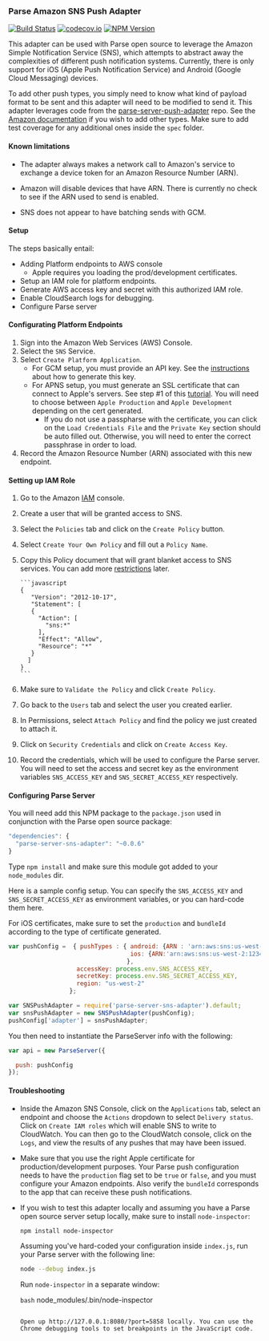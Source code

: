 ### Parse Amazon SNS Push Adapter

[![Build
Status](https://travis-ci.org/parse-server-modules/parse-server-sns-adapter.svg?branch=master)](https://travis-ci.org/parse-server-modules/parse-server-sns-adapter)
[![codecov.io](https://codecov.io/github/parse-server-modules/parse-server-sns-adapter/coverage.svg?branch=master)](https://codecov.io/github/parse-server-modules/parse-server-sns-adapter?branch=master)
[![NPM Version](https://img.shields.io/npm/v/parse-server-sns-adapter.svg?style=flat-square)](https://www.npmjs.com/package/parse-server-sns-adapter)

This adapter can be used with Parse open source to leverage the Amazon Simple Notification Service (SNS), which attempts to abstract away the complexities of different push notification systems.  Currently, there is only support for iOS (Apple Push Notification Service) and Android (Google Cloud Messaging) devices.

To add other push types, you simply need to know what kind of payload format to be sent and this adapter will need to be modified to send it.  This adapter leverages code from the [parse-server-push-adapter](https://github.com/parse-server-modules/parse-server-push-adapter) repo.  See the [Amazon documentation](http://docs.aws.amazon.com/sns/latest/dg/mobile-push-send-custommessage.html) if you wish to add other types.  Make sure to add test coverage for any additional ones inside the `spec` folder.

#### Known limitations

* The adapter always makes a network call to Amazon's service to exchange a device token for an Amazon Resource Number (ARN).

* Amazon will disable devices that have ARN.  There is currently no check to see if the ARN used to send is enabled.

* SNS does not appear to have batching sends with GCM.

#### Setup

The steps basically entail:

* Adding Platform endpoints to AWS console
   * Apple requires you loading the prod/development certificates.
* Setup an IAM role for platform endpoints.
* Generate AWS access key and secret with this authorized IAM role.
* Enable CloudSearch logs for debugging.
* Configure Parse server

#### Configurating Platform Endpoints

1. Sign into the Amazon Web Services (AWS) Console.
2. Select the `SNS` Service.
3. Select `Create Platform Application`.
     * For GCM setup, you must provide an API key.  See the [instructions](https://github.com/ParsePlatform/parse-server/wiki/Push#gcm-android) about how to generate this key.
     * For APNS setup, you must generate an SSL certificate that can connect to Apple's servers.  See step #1 of this [tutorial](https://github.com/ParsePlatform/PushTutorial/blob/master/iOS/README.md#1-creating-the-ssl-certificate).  You will need to choose between `Apple Production` and `Apple Development` depending on the cert generated.
        * If you do not use a passpharse with the certificate, you can click on the `Load Credentials File` and the `Private Key` section should be auto filled out.  Otherwise, you will need to enter the correct passphrase in order to load.
4. Record the Amazon Resource Number (ARN) associated with this new endpoint.

#### Setting up IAM Role

1. Go to the Amazon [IAM](https://console.aws.amazon.com/iam/home?#home) console.
2. Create a user that will be granted access to SNS.
3. Select the `Policies` tab and click on the `Create Policy` button.
4. Select `Create Your Own Policy` and fill out a `Policy Name`.
5. Copy this Policy document that will grant blanket access to SNS services.  You can add more [restrictions](http://docs.aws.amazon.com/sns/latest/dg/AccessPolicyLanguage_UseCases_Sns.html) later.

       ```javascript
       {
          "Version": "2012-10-17",
          "Statement": [
          {
            "Action": [
              "sns:*"
            ],
            "Effect": "Allow",
            "Resource": "*"
          }
         ]
       }
       ```
6. Make sure to `Validate the Policy` and click `Create Policy`.
7. Go back to the `Users` tab and select the user you created earlier.
8. In Permissions, select `Attach Policy` and find the policy we just created to attach it.
9. Click on `Security Credentials` and click on `Create Access Key`.
10. Record the credentials, which will be used to configure the Parse server.  You will need to set the access and secret key as the environment variables `SNS_ACCESS_KEY` and `SNS_SECRET_ACCESS_KEY` respectively.

#### Configuring Parse Server

You will need add this NPM package to the `package.json` used in conjunction with the Parse open source package:

```javascript
"dependencies": {
  "parse-server-sns-adapter": "~0.0.6"
}
```

Type `npm install` and make sure this module got added to your `node_modules` dir.

Here is a sample config setup.  You can specify the `SNS_ACCESS_KEY` and `SNS_SECRET_ACCESS_KEY`
as environment variables, or you can hard-code them here.

For iOS certificates, make sure to set the `production` and `bundleId` according to the type
of certificate generated.

```javascript
var pushConfig =  { pushTypes : { android: {ARN : 'arn:aws:sns:us-west-2:12345678:app/GCM/Android'},
                                  ios: {ARN:'arn:aws:sns:us-west-2:12345678:app/APNS_SANDBOX/ParseAppleTest', production: false, bundleId: "beta.parseplatform.yourappname"}
                                 },
                   accessKey: process.env.SNS_ACCESS_KEY,
                   secretKey: process.env.SNS_SECRET_ACCESS_KEY,
                   region: "us-west-2"
                 };

var SNSPushAdapter = require('parse-server-sns-adapter').default;
var snsPushAdapter = new SNSPushAdapter(pushConfig);
pushConfig['adapter'] = snsPushAdapter;
```

You then need to instantiate the ParseServer info with the following:

```javascript
var api = new ParseServer({

  push: pushConfig
});
```

#### Troubleshooting

* Inside the Amazon SNS Console, click on the `Applications` tab, select an endpoint and choose the
`Actions` dropdown to select `Delivery status`.  Click on `Create IAM roles` which will enable SNS to write to CloudWatch.   You can then go to the CloudWatch console, click on the `Logs`, and view the results of any pushes that may have been issued.

* Make sure that you use the right Apple certificate for production/development purposes.  Your Parse push configuration needs to have the `production` flag set to be `true` or `false`, and you must configure your Amazon endpoints.  Also verify the `bundleId` corresponds to the app that can receive these push notifications.

* If you wish to test this adapter locally and assuming you have a Parse open source server setup locally, make sure to install `node-inspector`:

  ```bash
  npm install node-inspector
  ```

  Assuming you've hard-coded your configuration inside `index.js`, run your Parse server with the following line:

  ```bash
  node --debug index.js
  ```

  Run `node-inspector` in a separate window:

  ```bash```
  node_modules/.bin/node-inspector
  ```

  Open up http://127.0.0.1:8080/?port=5858 locally. You can use the Chrome debugging tools to set breakpoints in the JavaScript code.
